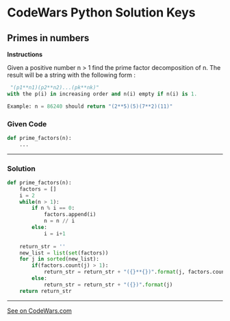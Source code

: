 # CodeWars Python Solution Keys
## Primes in numbers
**Instructions**

Given a positive number n > 1 find the prime factor decomposition of n. The result will be a string with the following form :
```Python
 "(p1**n1)(p2**n2)...(pk**nk)"
with the p(i) in increasing order and n(i) empty if n(i) is 1.
```
```Python
Example: n = 86240 should return "(2**5)(5)(7**2)(11)"
```
### Given Code
```python
def prime_factors(n):
    ...
```
---
### Solution
```python
def prime_factors(n):
    factors = []
    i = 2
    while(n > 1):
        if n % i == 0:
            factors.append(i)
            n = n // i
        else:
            i = i+1
    
    return_str = ''
    new_list = list(set(factors))
    for j in sorted(new_list):
        if(factors.count(j) > 1):
            return_str = return_str + "({}**{})".format(j, factors.count(j))
        else:
            return_str = return_str + "({})".format(j)
    return return_str
```
---
[See on CodeWars.com](https://www.codewars.com/kata/54d512e62a5e54c96200019e)
